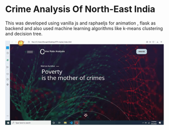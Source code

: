 # Crime Analysis Of North-East India

 This was developed using vanilla js and raphaeljs for animation , flask as backend and also used machine learning algorithms like k-means clustering and decision tree.
 
 ![Mockup](/Mockup/CrimeAnalyz.gif)
